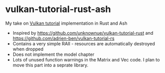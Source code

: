 # vulkan-tutorial-rust-ash
My take on [Vulkan tutorial](http://vulkan-tutorial.com) implementation in Rust and Ash

- Inspired by https://github.com/unknownue/vulkan-tutorial-rust and https://github.com/adrien-ben/vulkan-tutorial-rs
- Contains a very simple RAII - resources are automatically destroyed when dropped
- Does not implement the model chapter
- Lots of unused function warnings in the Matrix and Vec code. I plan to move this part into a seprate library.